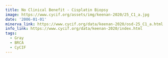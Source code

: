 ```yaml
---
title: No Clinical Benefit - Cisplatin Biopsy
image: https://www.cycif.org/assets/img/keenan-2020/25_C1_a.jpg
date: '2006-01-01'
minerva_link: https://www.cycif.org/data/keenan-2020/osd-25_C1_a.html
info_link: https://www.cycif.org/data/keenan-2020/index.html
tags:
  - Gray
  - BRCA
  - CyCIF
---
```

